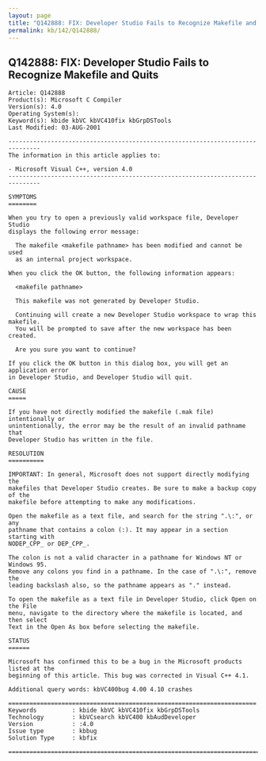 ```yaml
---
layout: page
title: "Q142888: FIX: Developer Studio Fails to Recognize Makefile and Quits"
permalink: kb/142/Q142888/
---
```


## Q142888: FIX: Developer Studio Fails to Recognize Makefile and Quits

	Article: Q142888
	Product(s): Microsoft C Compiler
	Version(s): 4.0
	Operating System(s): 
	Keyword(s): kbide kbVC kbVC410fix kbGrpDSTools
	Last Modified: 03-AUG-2001
	
	-------------------------------------------------------------------------------
	The information in this article applies to:
	
	- Microsoft Visual C++, version 4.0 
	-------------------------------------------------------------------------------
	
	SYMPTOMS
	========
	
	When you try to open a previously valid workspace file, Developer Studio
	displays the following error message:
	
	  The makefile <makefile pathname> has been modified and cannot be used
	  as an internal project workspace.
	
	When you click the OK button, the following information appears:
	
	  <makefile pathname>
	
	  This makefile was not generated by Developer Studio.
	
	  Continuing will create a new Developer Studio workspace to wrap this makefile.
	  You will be prompted to save after the new workspace has been created.
	
	  Are you sure you want to continue?
	
	If you click the OK button in this dialog box, you will get an application error
	in Developer Studio, and Developer Studio will quit.
	
	CAUSE
	=====
	
	If you have not directly modified the makefile (.mak file) intentionally or
	unintentionally, the error may be the result of an invalid pathname that
	Developer Studio has written in the file.
	
	RESOLUTION
	==========
	
	IMPORTANT: In general, Microsoft does not support directly modifying the
	makefiles that Developer Studio creates. Be sure to make a backup copy of the
	makefile before attempting to make any modifications.
	
	Open the makefile as a text file, and search for the string ".\:", or any
	pathname that contains a colon (:). It may appear in a section starting with
	NODEP_CPP_ or DEP_CPP_.
	
	The colon is not a valid character in a pathname for Windows NT or Windows 95.
	Remove any colons you find in a pathname. In the case of ".\:", remove the
	leading backslash also, so the pathname appears as "." instead.
	
	To open the makefile as a text file in Developer Studio, click Open on the File
	menu, navigate to the directory where the makefile is located, and then select
	Text in the Open As box before selecting the makefile.
	
	STATUS
	======
	
	Microsoft has confirmed this to be a bug in the Microsoft products listed at the
	beginning of this article. This bug was corrected in Visual C++ 4.1.
	
	Additional query words: kbVC400bug 4.00 4.10 crashes
	
	======================================================================
	Keywords          : kbide kbVC kbVC410fix kbGrpDSTools 
	Technology        : kbVCsearch kbVC400 kbAudDeveloper
	Version           : :4.0
	Issue type        : kbbug
	Solution Type     : kbfix
	
	=============================================================================
	
